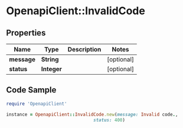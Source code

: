 # OpenapiClient::InvalidCode

## Properties

Name | Type | Description | Notes
------------ | ------------- | ------------- | -------------
**message** | **String** |  | [optional] 
**status** | **Integer** |  | [optional] 

## Code Sample

```ruby
require 'OpenapiClient'

instance = OpenapiClient::InvalidCode.new(message: Invalid code.,
                                 status: 400)
```


